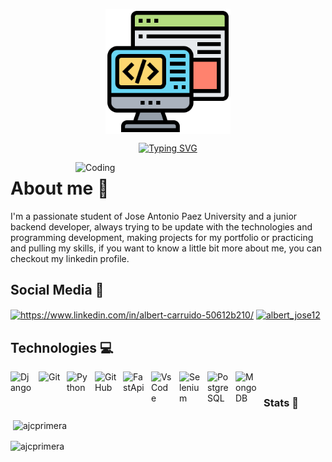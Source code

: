 <p align="center">
<img align="center" alt="Backend" width="200" src="https://github.com/Ajcprimera/Ajcprimera/blob/main/backend.png">
</p>

<p align="center">
<a href="https://git.io/typing-svg"><img src="https://readme-typing-svg.demolab.com?font=Silkscreen&pause=500&color=F7F7F7&width=435&lines=Hi+%F0%9F%91%8B%2C+my+name+is+Albert+Carruido;I'm+a+junior+backend+developer" alt="Typing SVG" /></a>
</p>
<img align="right" alt="Coding" width="400" src="https://media2.giphy.com/media/v1.Y2lkPTc5MGI3NjExOTZkNWUyZGU5NmI3YjJjMDI2MzJhNDk1ODM0YzVkNmQyNWQ4YzBiMCZjdD1n/qgQUggAC3Pfv687qPC/giphy.gif">

# About me :thinking:

I'm a passionate student of Jose Antonio Paez University and a junior backend developer, always trying to be update with the technologies and programming development, making projects for my portfolio or practicing and pulling my skills, if you want to know a little bit more about me, you can checkout my linkedin profile.

## Social Media :email:
<p align="left">
<a href="https://linkedin.com/in/https://www.linkedin.com/in/albert-carruido-50612b210/" target="blank"><img align="center" src="https://raw.githubusercontent.com/rahuldkjain/github-profile-readme-generator/master/src/images/icons/Social/linked-in-alt.svg" alt="https://www.linkedin.com/in/albert-carruido-50612b210/" height="25" width="35" /></a>
<a href="https://instagram.com/albert_jose12" target="blank"><img align="center" src="https://raw.githubusercontent.com/rahuldkjain/github-profile-readme-generator/master/src/images/icons/Social/instagram.svg" alt="albert_jose12" height="25" width="35" /></a>
</p>

## Technologies :computer:
<img align="left" alt="Django" width="35px" style="padding-right:10px;" src="https://cdn.jsdelivr.net/gh/devicons/devicon/icons/django/django-plain.svg"/>
<img align="left" alt="Git" width="35px" style="padding-right:10px;" src="https://cdn.jsdelivr.net/gh/devicons/devicon/icons/git/git-original.svg" />
<img align="left" alt="Python" width="35px" style="padding-right:10px;" src="https://cdn.jsdelivr.net/gh/devicons/devicon/icons/python/python-plain.svg" />
<img align="left" alt="GitHub" width="35px" style="padding-right:10px;" src="https://cdn.jsdelivr.net/gh/devicons/devicon/icons/github/github-original.svg" />
<img align="left" alt="FastApi" width="35px" style="padding-right:10px;" src="https://cdn.jsdelivr.net/gh/devicons/devicon/icons/fastapi/fastapi-original.svg" />
<img align="left" alt="VsCode" width="35px" style="padding-right:10px;" src="https://cdn.jsdelivr.net/gh/devicons/devicon/icons/vscode/vscode-original.svg" />
<img align="left" alt="Selenium" width="35px" style="padding-right:10px;" src="https://cdn.jsdelivr.net/gh/devicons/devicon/icons/selenium/selenium-original.svg" />
<img align="left" alt="PostgreSQL" width="35px" style="padding-right:10px;" src="https://cdn.jsdelivr.net/gh/devicons/devicon/icons/postgresql/postgresql-plain.svg" />
<img align="left" alt="MongoDB" width="35px" style="padding-right:10px;" src="https://cdn.jsdelivr.net/gh/devicons/devicon/icons/mongodb/mongodb-plain.svg" />
<br />

### Stats :stars:
<p>&nbsp;<img align="center" src="https://github-readme-stats.vercel.app/api?username=ajcprimera&show_icons=true&locale=en" alt="ajcprimera" /></p>

<p><img align="center" src="https://github-readme-streak-stats.herokuapp.com/?user=ajcprimera&" alt="ajcprimera" /></p>